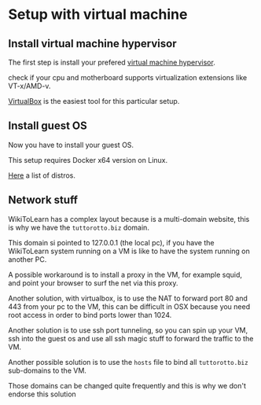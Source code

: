 # Setup with virtual machine

## Install virtual machine hypervisor

The first step is install your prefered [virtual machine hypervisor](https://en.wikipedia.org/wiki/Hypervisor).

check if your cpu and motherboard supports virtualization extensions like VT-x/AMD-v.

[VirtualBox](https://www.virtualbox.org/) is the easiest tool for this particular setup.

## Install guest OS

Now you have to install your guest OS.

This setup requires Docker x64 version on Linux.

[Here](https://docs.docker.com/engine/installation/linux/) a list of distros.

## Network stuff

WikiToLearn has a complex layout because is a multi-domain website, this is why we have the `tuttorotto.biz` domain.

This domain si pointed to 127.0.0.1 (the local pc), if you have the WikiToLearn system running on a VM is like to have the system running on another PC.

A possible workaround is to install a proxy in the VM, for example squid, and point your browser to surf the net via this proxy.

Another solution, with virtualbox, is to use the NAT to forward port 80 and 443 from your pc to the VM, this can be difficult in OSX because you need root access in order to bind ports lower than 1024.

Another solution is to use ssh port tunneling, so you can spin up your VM, ssh into the guest os and use all ssh magic stuff to forward the traffic to the VM.

Another possible solution is to use the `hosts` file to bind all `tuttorotto.biz` sub-domains to the VM.

Those domains can be changed quite frequently and this is why we don't endorse this solution
